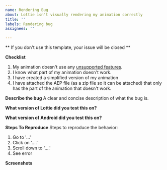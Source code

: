```yaml
---
name: Rendering Bug
about: Lottie isn't visually rendering my animation correctly
title: ''
labels: Rendering bug
assignees: ''

---
```


** If you don't use this template, your issue will be closed **

**Checklist**
1. My animation doesn't use any [unsupported features](http://airbnb.io/lottie/#/supported-features).
2. I know what part of my animation doesn't work.
3. I have created a simplified version of my animation 
4. I have attached the AEP file (as a zip file so it can be attached) that only has the part of the animation that doesn't work.

**Describe the bug**
A clear and concise description of what the bug is.

**What version of Lottie did you test this on?**

**What version of Android did you test this on?**

**Steps To Reproduce**
Steps to reproduce the behavior:
1. Go to '...'
2. Click on '....'
3. Scroll down to '....'
4. See error

**Screenshots**
